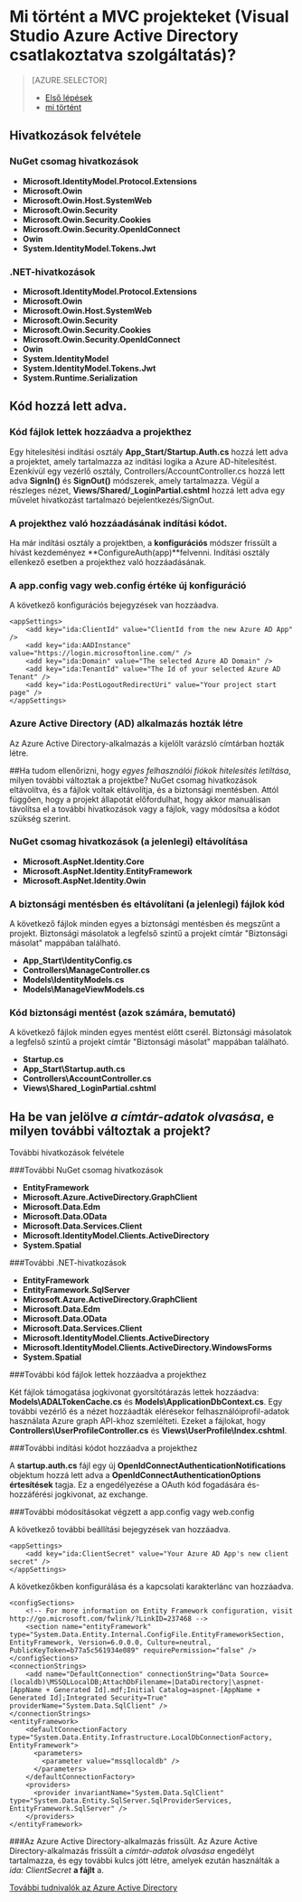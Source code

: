 <properties
    pageTitle="Mi történt a MVC projekteket (Visual Studio Azure Active Directory csatlakoztatva szolgáltatás) |} Microsoft Azure "
    description="Ismerteti, hogy mi történik a MVC projekthez való csatlakozáskor Azure Active Directory csatlakozik a Visual Studio services használatával"
    services="active-directory"
    documentationCenter="na"
    authors="TomArcher"
    manager="douge"
    editor=""/>

<tags
    ms.service="active-directory"
    ms.workload="web"
    ms.tgt_pltfrm="vs-what-happened"
    ms.devlang="na"
    ms.topic="article"
    ms.date="08/15/2016"
    ms.author="tarcher"/>

# <a name="what-happened-to-my-mvc-project-visual-studio-azure-active-directory-connected-service"></a>Mi történt a MVC projekteket (Visual Studio Azure Active Directory csatlakoztatva szolgáltatás)?

> [AZURE.SELECTOR]
> - [Első lépések](vs-active-directory-dotnet-getting-started.md)
> - [mi történt](vs-active-directory-dotnet-what-happened.md)



## <a name="references-have-been-added"></a>Hivatkozások felvétele

### <a name="nuget-package-references"></a>NuGet csomag hivatkozások

- **Microsoft.IdentityModel.Protocol.Extensions**
- **Microsoft.Owin**
- **Microsoft.Owin.Host.SystemWeb**
- **Microsoft.Owin.Security**
- **Microsoft.Owin.Security.Cookies**
- **Microsoft.Owin.Security.OpenIdConnect**
- **Owin**
- **System.IdentityModel.Tokens.Jwt**

### <a name="net-references"></a>.NET-hivatkozások

- **Microsoft.IdentityModel.Protocol.Extensions**
- **Microsoft.Owin**
- **Microsoft.Owin.Host.SystemWeb**
- **Microsoft.Owin.Security**
- **Microsoft.Owin.Security.Cookies**
- **Microsoft.Owin.Security.OpenIdConnect**
- **Owin**
- **System.IdentityModel**
- **System.IdentityModel.Tokens.Jwt**
- **System.Runtime.Serialization**

## <a name="code-has-been-added"></a>Kód hozzá lett adva.

### <a name="code-files-were-added-to-your-project"></a>Kód fájlok lettek hozzáadva a projekthez

Egy hitelesítési indítási osztály **App_Start/Startup.Auth.cs** hozzá lett adva a projektet, amely tartalmazza az indítási logika a Azure AD-hitelesítést. Ezenkívül egy vezérlő osztály, Controllers/AccountController.cs hozzá lett adva **SignIn()** és **SignOut()** módszerek, amely tartalmazza. Végül a részleges nézet, **Views/Shared/_LoginPartial.cshtml** hozzá lett adva egy művelet hivatkozást tartalmazó bejelentkezés/SignOut.

### <a name="startup-code-was-added-to-your-project"></a>A projekthez való hozzáadásának indítási kódot.

Ha már indítási osztály a projektben, a **konfigurációs** módszer frissült a hívást kezdeményez **ConfigureAuth(app)**felvenni. Indítási osztály ellenkező esetben a projekthez való hozzáadásának.

### <a name="your-appconfig-or-webconfig-has-new-configuration-values"></a>A app.config vagy web.config értéke új konfiguráció

A következő konfigurációs bejegyzések van hozzáadva.


    <appSettings>
        <add key="ida:ClientId" value="ClientId from the new Azure AD App" />
        <add key="ida:AADInstance" value="https://login.microsoftonline.com/" />
        <add key="ida:Domain" value="The selected Azure AD Domain" />
        <add key="ida:TenantId" value="The Id of your selected Azure AD Tenant" />
        <add key="ida:PostLogoutRedirectUri" value="Your project start page" />
    </appSettings>

### <a name="an-azure-active-directory-ad-app-was-created"></a>Azure Active Directory (AD) alkalmazás hozták létre
Az Azure Active Directory-alkalmazás a kijelölt varázsló címtárban hozták létre.

##<a name="if-i-checked-disable-individual-user-accounts-authentication-what-additional-changes-were-made-to-my-project"></a>Ha tudom ellenőrizni, hogy *egyes felhasználói fiókok hitelesítés letiltása*, milyen további változtak a projektbe?
NuGet csomag hivatkozások eltávolítva, és a fájlok voltak eltávolítja, és a biztonsági mentésben. Attól függően, hogy a projekt állapotát előfordulhat, hogy akkor manuálisan távolítsa el a további hivatkozások vagy a fájlok, vagy módosítsa a kódot szükség szerint.

### <a name="nuget-package-references-removed-for-those-present"></a>NuGet csomag hivatkozások (a jelenlegi) eltávolítása

- **Microsoft.AspNet.Identity.Core**
- **Microsoft.AspNet.Identity.EntityFramework**
- **Microsoft.AspNet.Identity.Owin**

### <a name="code-files-backed-up-and-removed-for-those-present"></a>A biztonsági mentésben és eltávolítani (a jelenlegi) fájlok kód

A következő fájlok minden egyes a biztonsági mentésben és megszűnt a projekt. Biztonsági másolatok a legfelső szintű a projekt címtár "Biztonsági másolat" mappában található.

- **App_Start\IdentityConfig.cs**
- **Controllers\ManageController.cs**
- **Models\IdentityModels.cs**
- **Models\ManageViewModels.cs**

### <a name="code-files-backed-up-for-those-present"></a>Kód biztonsági mentést (azok számára, bemutató)

A következő fájlok minden egyes mentést előtt cserél. Biztonsági másolatok a legfelső szintű a projekt címtár "Biztonsági másolat" mappában található.

- **Startup.cs**
- **App_Start\Startup.auth.cs**
- **Controllers\AccountController.cs**
- **Views\Shared\_LoginPartial.cshtml**

## <a name="if-i-checked-read-directory-data-what-additional-changes-were-made-to-my-project"></a>Ha be van jelölve *a címtár-adatok olvasása*, e milyen további változtak a projekt?

További hivatkozások felvétele

###<a name="additional-nuget-package-references"></a>További NuGet csomag hivatkozások

- **EntityFramework**
- **Microsoft.Azure.ActiveDirectory.GraphClient**
- **Microsoft.Data.Edm**
- **Microsoft.Data.OData**
- **Microsoft.Data.Services.Client**
- **Microsoft.IdentityModel.Clients.ActiveDirectory**
- **System.Spatial**

###<a name="additional-net-references"></a>További .NET-hivatkozások

- **EntityFramework**
- **EntityFramework.SqlServer**
- **Microsoft.Azure.ActiveDirectory.GraphClient**
- **Microsoft.Data.Edm**
- **Microsoft.Data.OData**
- **Microsoft.Data.Services.Client**
- **Microsoft.IdentityModel.Clients.ActiveDirectory**
- **Microsoft.IdentityModel.Clients.ActiveDirectory.WindowsForms**
- **System.Spatial**

###<a name="additional-code-files-were-added-to-your-project"></a>További kód fájlok lettek hozzáadva a projekthez

Két fájlok támogatása jogkivonat gyorsítótárazás lettek hozzáadva: **Models\ADALTokenCache.cs** és **Models\ApplicationDbContext.cs**.  Egy további vezérlő és a nézet hozzáadták elérésekor felhasználóiprofil-adatok használata Azure graph API-khoz szemlélteti.  Ezeket a fájlokat, hogy **Controllers\UserProfileController.cs** és **Views\UserProfile\Index.cshtml**.

###<a name="additional-startup-code-was-added-to-your-project"></a>További indítási kódot hozzáadva a projekthez

A **startup.auth.cs** fájl egy új **OpenIdConnectAuthenticationNotifications** objektum hozzá lett adva a **OpenIdConnectAuthenticationOptions** **értesítések** tagja.  Ez a engedélyezése a OAuth kód fogadására és-hozzáférési jogkivonat, az exchange.

###<a name="additional-changes-were-made-to-your-appconfig-or-webconfig"></a>További módosításokat végzett a app.config vagy web.config

A következő további beállítási bejegyzések van hozzáadva.

    <appSettings>
        <add key="ida:ClientSecret" value="Your Azure AD App's new client secret" />
    </appSettings>

A következőkben konfigurálása és a kapcsolati karakterlánc van hozzáadva.

    <configSections>
        <!-- For more information on Entity Framework configuration, visit http://go.microsoft.com/fwlink/?LinkID=237468 -->
        <section name="entityFramework" type="System.Data.Entity.Internal.ConfigFile.EntityFrameworkSection, EntityFramework, Version=6.0.0.0, Culture=neutral, PublicKeyToken=b77a5c561934e089" requirePermission="false" />
    </configSections>
    <connectionStrings>
        <add name="DefaultConnection" connectionString="Data Source=(localdb)\MSSQLLocalDB;AttachDbFilename=|DataDirectory|\aspnet-[AppName + Generated Id].mdf;Initial Catalog=aspnet-[AppName + Generated Id];Integrated Security=True" providerName="System.Data.SqlClient" />
    </connectionStrings>
    <entityFramework>
        <defaultConnectionFactory type="System.Data.Entity.Infrastructure.LocalDbConnectionFactory, EntityFramework">
          <parameters>
            <parameter value="mssqllocaldb" />
          </parameters>
        </defaultConnectionFactory>
        <providers>
          <provider invariantName="System.Data.SqlClient" type="System.Data.Entity.SqlServer.SqlProviderServices, EntityFramework.SqlServer" />
        </providers>
    </entityFramework>


###<a name="your-azure-active-directory-app-was-updated"></a>Az Azure Active Directory-alkalmazás frissült.
Az Azure Active Directory-alkalmazás frissült a *címtár-adatok olvasása* engedélyt tartalmazza, és egy további kulcs jött létre, amelyek ezután használták a *ida: ClientSecret* **a fájlt** a.

[További tudnivalók az Azure Active Directory](https://azure.microsoft.com/services/active-directory/)
